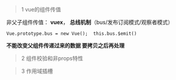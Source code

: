 >1 vue的组件传值

非父子组件传值：
**vuex**，
**总线机制**（bus/发布订阅模式/观察者模式）

`Vue.prototype.bus = new Vue(); 
this.bus.$emit()`

**不能改变父组件传递过来的数据 要拷贝之后再处理**

>2 组件校验和非props特性

 >3 作用域插槽
 
 <template>标签中加入 slot-scope 在slot中动态绑定数据v-bind 传递值，外层决定如何渲染，内层决定数据传递本身，跟组件其实意义差不多，但是比一半组件更灵活
>4 v-once 和动态组件

`<component>+ :is 可以给控制动态组件的显示`
> 5 little trick
`v-on:click="show = !show">` 可以省略函数